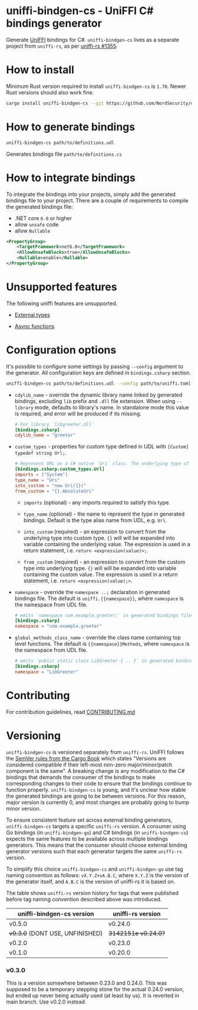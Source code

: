 # uniffi-bindgen-cs - UniFFI C# bindings generator

Generate [UniFFI](https://github.com/mozilla/uniffi-rs) bindings for C#. `uniffi-bindgen-cs` lives
as a separate project from `uniffi-rs`, as per
[uniffi-rs #1355](https://github.com/mozilla/uniffi-rs/issues/1355).

# How to install

Minimum Rust version required to install `uniffi-bindgen-cs` is `1.70`.
Newer Rust versions should also work fine.

```bash
cargo install uniffi-bindgen-cs --git https://github.com/NordSecurity/uniffi-bindgen-cs --tag v0.2.4+v0.23.0
```

# How to generate bindings

```bash
uniffi-bindgen-cs path/to/definitions.udl
```
Generates bindings file `path/to/definitions.cs`

# How to integrate bindings

To integrate the bindings into your projects, simply add the generated bindings file to your project.
There are a couple of requirements to compile the generated bindings file:
- .NET core `6.0` or higher
- allow `unsafe` code
- allow `Nullable`

```xml
<PropertyGroup>
    <TargetFramework>net6.0</TargetFramework>
    <AllowUnsafeBlocks>true</AllowUnsafeBlocks>
    <Nullable>enable</Nullable>
</PropertyGroup>
```

# Unsupported features

The following uniffi features are unsupported.

- [External types](https://github.com/NordSecurity/uniffi-bindgen-cs/issues/40)

- [Async functions](https://github.com/NordSecurity/uniffi-bindgen-cs/issues/41)

# Configuration options

It's possible to configure some settings by passing `--config` argument to the generator. All
configuration keys are defined in `bindings.csharp` section.
```bash
uniffi-bindgen-cs path/to/definitions.udl --config path/to/uniffi.toml
```

- `cdylib_name` - override the dynamic library name linked by generated bindings, excluding `lib`
    prefix and `.dll` file extension. When using `--library` mode, defaults to library's name.
    In standalone mode this value is required, and error will be produced if its missing.
    ```toml
    # For library `libgreeter.dll`
    [bindings.csharp]
    cdylib_name = "greeter"
    ```

- `custom_types` - properties for custom type defined in UDL with `[Custom] typedef string Url;`.
    ```toml
    # Represent URL as a C# native `Uri` class. The underlying type of URL is a string.
    [bindings.csharp.custom_types.Url]
    imports = ["System"]
    type_name = "Uri"
    into_custom = "new Uri({})"
    from_custom = "{}.AbsoluteUri"
    ```

    - `imports` (optional) - any imports required to satisfy this type.

    - `type_name` (optional) - the name to represent the type in generated bindings. Default is the
        type alias name from UDL, e.g. `Url`.

    - `into_custom` (required) - an expression to convert from the underlying type into custom type. `{}` will
        will be expanded into variable containing the underlying value. The expression is used in a
        return statement, i.e. `return <expression(value)>;`.

    - `from_custom` (required) - an expression to convert from the custom type into underlying type. `{}` will
        will be expanded into variable containing the custom value. The expression is used in a
        return statement, i.e. `return <expression(value);>`.

- `namespace` - override the `namespace ..;` declaration in generated bindings file. The default is
    `uniffi.{{namespace}}`, where `namespace` is the namespace from UDL file.
    ```toml
    # emits `namespace com.example.greeter;` in generated bindings file
    [bindings.csharp]
    namespace = "com.example.greeter"
    ```

- `global_methods_class_name` - override the class name containing top level functions. The default
    is `{{namespace}}Methods`, where `namespace` is the namespace from UDL file.
    ```toml
    # emits `public static class LibGreeter { .. }` in generated bindings file
    [bindings.csharp]
    namespace = "LibGreeter"
    ```

# Contributing

For contribution guidelines, read [CONTRIBUTING.md](CONTRIBUTING.md)

# Versioning

`uniffi-bindgen-cs` is versioned separately from `uniffi-rs`. UniFFI follows the [SemVer rules from
the Cargo Book](https://doc.rust-lang.org/cargo/reference/resolver.html#semver-compatibility)
which states "Versions are considered compatible if their left-most non-zero
major/minor/patch component is the same". A breaking change is any modification to the C# bindings
that demands the consumer of the bindings to make corresponding changes to their code to ensure that
the bindings continue to function properly. `uniffi-bindgen-cs` is young, and it's unclear how stable
the generated bindings are going to be between versions. For this reason, major version is currently
0, and most changes are probably going to bump minor version.

To ensure consistent feature set across external binding generators, `uniffi-bindgen-cs` targets
a specific `uniffi-rs` version. A consumer using Go bindings (in `uniffi-bindgen-go`) and C#
bindings (in `uniffi-bindgen-cs`) expects the same features to be available across multiple bindings
generators. This means that the consumer should choose external binding generator versions such that
each generator targets the same `uniffi-rs` version.

To simplify this choice `uniffi-bindgen-cs` and `uniffi-bindgen-go` use tag naming convention
as follows: `vX.Y.Z+vA.B.C`, where `X.Y.Z` is the version of the generator itself, and `A.B.C` is
the version of uniffi-rs it is based on.

The table shows `uniffi-rs` version history for tags that were published before tag naming convention described above was introduced.

| uniffi-bindgen-cs version                | uniffi-rs version                                |
|------------------------------------------|--------------------------------------------------|
| v0.5.0                                   | v0.24.0                                          |
| ~~v0.3.0~~ (DONT USE, UNFINISHED)        | ~~3142151e v0.24.0?~~                            |
| v0.2.0                                   | v0.23.0                                          |
| v0.1.0                                   | v0.20.0                                          |

### v0.3.0

This is a version somewhere between 0.23.0 and 0.24.0. This was supposed to be a temporary stepping
stone for the actual 0.24.0 version, but ended up never being actually used (at least by us). It
is reverted in main branch. Use v0.2.0 instead.
